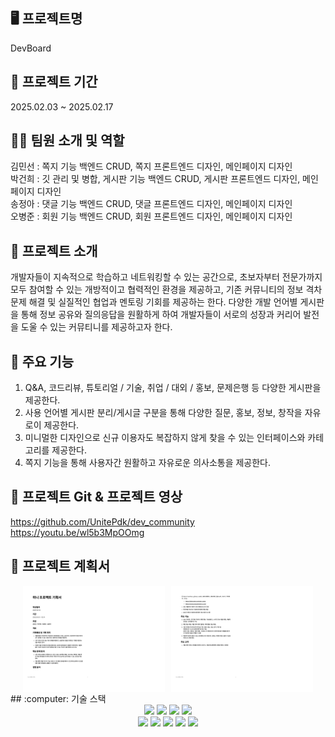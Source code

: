 ## :desktop_computer: 프로젝트명
DevBoard
## :calendar: 프로젝트 기간 
2025.02.03 ~ 2025.02.17
## :technologist: 팀원 소개 및 역할 
김민선 : 쪽지 기능 백엔드 CRUD, 쪽지 프론트엔드 디자인, 메인페이지 디자인</br>
박건희 : 깃 관리 및 병합, 게시판 기능 백엔드 CRUD, 게시판 프론트엔드 디자인, 메인페이지 디자인</br>
송정아 : 댓글 기능 백엔드 CRUD, 댓글 프론트엔드 디자인, 메인페이지 디자인</br>
오병준 : 회원 기능 백엔드 CRUD, 회원 프론트엔드 디자인, 메인페이지 디자인  
## :pushpin: 프로젝트 소개 
개발자들이 지속적으로 학습하고 네트워킹할 수 있는 공간으로, 초보자부터 전문가까지 모두 참여할 수 있는 개방적이고 협력적인 환경을 제공하고,
기존 커뮤니티의 정보 격차 문제 해결 및 실질적인 협업과 멘토링 기회를 제공하는 한다. 다양한 개발 언어별 게시판을 통해 정보 공유와 질의응답을 원활하게 하여 
개발자들이 서로의 성장과 커리어 발전을 도울 수 있는 커뮤티니를 제공하고자 한다.
## :rocket: 주요 기능 
1. Q&A, 코드리뷰, 튜토리얼 / 기술, 취업 / 대외 / 홍보, 문제은행 등 다양한 게시판을 제공한다. 
2. 사용 언어별 게시판 분리/게시글 구분을 통해 다양한 질문, 홍보, 정보, 창작을 자유로이 제공한다. 
3. 미니멀한 디자인으로 신규 이용자도 복잡하지 않게 찾을 수 있는 인터페이스와 카테고리를 제공한다.
4. 쪽지 기능을 통해 사용자간 원활하고 자유로운 의사소통을 제공한다.
## :link: 프로젝트 Git & 프로젝트 영상 
https://github.com/UnitePdk/dev_community
https://youtu.be/wl5b3MpOOmg
## :file_folder: 프로젝트 계획서 
<div style="display: flex; justify-content: center; gap: 10px;">
  <img src="/src/main/resources/static/img/기획서1.png" style="width: 45%;">
  <img src="/src/main/resources/static/img/기획서2.png" style="width: 45%;">
</div>
## :computer: 기술 스택 
<div align = center>
<img src="https://img.shields.io/badge/java-007396?style=for-the-badge&logo=java&logoColor=white"> <img src="https://img.shields.io/badge/html5-E34F26?style=for-the-badge&logo=html5&logoColor=white"> <img src="https://img.shields.io/badge/css-1572B6?style=for-the-badge&logo=css3&logoColor=white"> <img src="https://img.shields.io/badge/javascript-F7DF1E?style=for-the-badge&logo=javascript&logoColor=black"> 
<br>
<img src="https://img.shields.io/badge/mysql-4479A1?style=for-the-badge&logo=mysql&logoColor=white"> <img src="https://img.shields.io/badge/spring-6DB33F?style=for-the-badge&logo=spring&logoColor=white"> <img src="https://img.shields.io/badge/bootstrap-7952B3?style=for-the-badge&logo=bootstrap&logoColor=white"> <img src="https://img.shields.io/badge/gradle-02303A?style=for-the-badge&logo=gradle&logoColor=white"> <img src="https://img.shields.io/badge/github-181717?style=for-the-badge&logo=github&logoColor=white">
</div>


